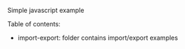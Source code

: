 Simple javascript example

Table of contents:
- import-export: folder contains import/export examples
